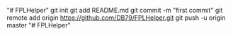 "# FPLHelper"  git init git add README.md git commit -m "first commit" git remote add origin https://github.com/DB79/FPLHelper.git git push -u origin master
"# FPLHelper" 
